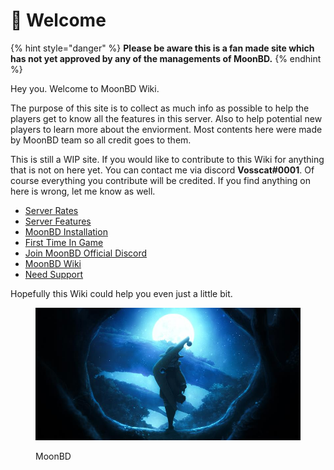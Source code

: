 # 🌝 Welcome

{% hint style="danger" %}
**Please be aware this is a fan made site which has not yet approved by any of the managements of MoonBD.**
{% endhint %}

Hey you. Welcome to MoonBD Wiki.&#x20;

The purpose of this site is to collect as much info as possible to help the players get to know all the features in this server. Also to help potential new players to learn more about the enviorment. Most contents here were made by MoonBD team so all credit goes to them.

This is still a WIP site. If you would like to contribute to this Wiki for anything that is not on here yet. You can contact me via discord **Vosscat#0001**. Of course everything you contribute will be credited. If you find anything on here is wrong, let me know as well.

* [Server Rates](about/informations/server-rates.md)
* [Server Features](about/informations/server-features.md)
* [MoonBD Installation](join-moonbd/installation-guide.md)
* [First Time In Game](join-moonbd/first-time-in-game.md)
* [Join MoonBD Official Discord](https://discord.gg/SbkeRPW7CE)
* [MoonBD Wiki](broken-reference)
* [Need Support](about/informations/discord.md)

Hopefully this Wiki could help you even just a little bit.



<figure><img src=".gitbook/assets/3c6da29ecf720210321220236522.png" alt=""><figcaption><p>MoonBD</p></figcaption></figure>

